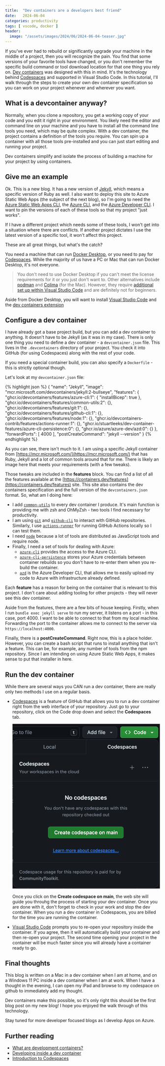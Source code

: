 ```yaml
---
title:  "Dev containers are a developers best friend"
date:   2024-06-04
categories: productivity
tags: [ vscode, docker ]
header:
  image: "/assets/images/2024/06/2024-06-04-teaser.jpg"
---
```


If you've ever had to rebuild or significantly upgrade your machine in the middle of a project, then you will recognize the pain.  You find that some versions of your favorite tools have changed, or you don't remember the specific build command or tool download location for that one thing you rely on.  [Dev containers](https://containers.dev) was designed with this in mind.  It's the technology behind [Codespaces](https://github.com/features/codespaces) and supported in Visual Studio Code.  In this tutorial, I'll walk through the steps to create your own dev container specification so you can work on your project whenever and wherever you want.

<!-- more -->

## What is a devcontainer anyway?

Normally, when you clone a repository, you get a working copy of your code and you edit it right in your environment.  You likely need the editor and command line on your machine and you have to install all the command line tools you need, which may be quite complex.  With a dev container, the project contains a definition of the tools you require.  You can spin up a container with all those tools pre-installed and you can just start editing and running your project.

Dev containers simplify and isolate the process of building a machine for your project by using containers.

## Give me an example

Ok.  This is a new blog.  It has a new version of [Jekyll](https://jekyllrb.com/docs), which means a specific version of Ruby as well.  I also want to deploy this site to Azure Static Web Apps (the subject of the next blog), so I'm going to need the [Azure Static Web Apps CLI](https://azure.github.io/static-web-apps-cli), the [Azure CLI](https://learn.microsoft.com/cli/azure/install-azure-cli), and the [Azure Developer CLI](https://learn.microsoft.com/azure/developer/azure-developer-cli/overview).  I want to pin the versions of each of these tools so that my project "just works".

If I have a different project which needs some of these tools, I won't get into a situation where there are conflicts.  If another project dictates I use the latest version of a specific tool, it won't affect this project.

These are all great things, but what's the catch?

You need a machine that can run [Docker Desktop](https://www.docker.com/products/docker-desktop/), or you need to pay for [Codespaces](https://github.com/features/codespaces).  While the majority of us have a PC or Mac that can run Docker Desktop, it's not everyone.

> You don't need to use Docker Desktop if you can't meet the license requirements for it or you just don't want to.  Other alternatives include [podman](https://podman.io/) and [Colima](https://github.com/abiosoft/colima) (for the Mac).  However, they require [additional set up within Visual Studio Code](https://code.visualstudio.com/remote/advancedcontainers/docker-options) and are definitely not for beginners.

Aside from Docker Desktop, you will want to install [Visual Studio Code](https://code.visualstudio.com) and the [dev containers extension](https://marketplace.visualstudio.com/items?itemName=ms-vscode-remote.remote-containers)

## Configure a dev container

I have already got a base project build, but you can add a dev container to anything.  It doesn't have to be Jekyll (as it was in my case).  There is only one thing you need to define a dev container - a `devcontainer.json` file.  This lives in the `.devcontainers` directory of your project.  You check it into GitHub (for using Codespaces) along with the rest of your code.

If you need a special container build, you can also specify a `Dockerfile` - this is strictly optional though.

Let's look at my `devcontainer.json` file:

{% highlight json %}
{
	"name": "Jekyll",
	"image": "mcr.microsoft.com/devcontainers/jekyll:2-bullseye",
	"features": {
		"ghcr.io/devcontainers/features/azure-cli:1": {
			"installBicep": true
		},
		"ghcr.io/devcontainers/features/common-utils:2": {},
		"ghcr.io/devcontainers/features/git:1": {},
		"ghcr.io/devcontainers/features/github-cli:1": {},
		"ghcr.io/devcontainers/features/node:1": {},
		"ghcr.io/devcontainers-contrib/features/actions-runner:1": {},
		"ghcr.io/stuartleeks/dev-container-features/azure-cli-persistence:0": {},
		"ghcr.io/azure/azure-dev/azd:0": {}
	},
	"forwardPorts": [ 4000 ],
	"postCreateCommand": "jekyll --version"
}
{% endhighlight %}

As you can see, there isn't much to it.  I am using a specific Jekyll container from [https://mcr.microsoft.com/](https://mcr.microsoft.com/) that has Ruby, Jekyll and a lot of common tools around that for me.  There is likely an image here that meets your requirements (with a few tweaks).

Those tweaks are included in the **features** block.  You can find a list of all the features available at the [https://containers.dev/features](https://containers.dev/features) site.  This site also contains the dev containers specification and the full version of the `devcontainers.json` format.  So, what am I doing here:

* I add [`common-utils`](https://github.com/devcontainers/features/tree/main/src/common-utils) to every dev container I produce.  It's main function is providing me with zsh and OhMyZsh - two tools I find necessary for productivity.
* I am using [`git`](https://github.com/devcontainers/features/tree/main/src/git) and [`github-cli`](https://github.com/devcontainers/features/tree/main/src/github-cli) to interact with GitHub repositories.  Similarly, I use [`actions-runner`](https://github.com/devcontainers-contrib/features/tree/main/src/actions-runner) for running GitHub Actions locally so I can test them.
* I need [`node`](https://github.com/devcontainers/features/tree/main/src/node) because a lot of tools are distributed as JavaScript tools and require node.
* Finally, I need a set of tools for dealing with Azure:
  * [`azure-cli`](https://github.com/devcontainers/features/tree/main/src/azure-cli) provides the access to the Azure CLI.
  * [`azure-cli-persistence`](https://github.com/stuartleeks/dev-container-features) stores your Azure credentials between container rebuilds so you don't have to re-enter them when you re-build the container.
  * [`azd`](https://github.com/azure/azure-dev/tree/main/ext/devcontainer/src/azd) is the Azure Developer CLI, that allows me to easily upload my code to Azure with infrastructure already defined.

Each **feature** has a reason for being on the container that is relevant to this project.  I don't care about adding tooling for other projects - they will never see this dev container.

Aside from the features, there are a few bits of house keeping.  Firstly, when I run `bundle exec jekyll serve` to run my server, it listens on a port - in this case, port 4000.  I want to be able to connect to that from my local machine.  Forwarding the port to the container allows me to connect to the server via `https://localhost:4000`.  

Finally, there is a **postCreateCommand**.  Right now, this is a place holder.  However, you can create a bash script that runs to install anything that isn't a feature.  This can be, for example, any number of tools from the npm repository.  Since I am intending on using Azure Static Web Apps, it makes sense to put that installer in here.

## Run the dev container

While there are several ways you CAN run a dev container, there are really only two methods I use on a regular basis.

* [Codespaces](https://github.com/features/codespaces) is a feature of GitHub that allows you to run a dev container right from the web interface of your repository.  Just go to your repository, click on the Code drop down and select the **Codespaces** tab.

  ![Screen shot of the Codespaces initializer](/assets/images/2024/06/2024-06-04-codespaces.png)

  Once you click on the **Create codespace on main**, the web site will guide you throuhg the process of starting your dev container.  Once you are done with it, don't forget to check in your work and stop the dev container.  When you run a dev container in Codespaces, you are billed for the time you are running the container.

* [Visual Studio Code](https://code.visualstudio.com/docs/devcontainers/tutorial) prompts you to re-open your repository inside the container.  If you agree, then it will automatically build your container and then re-open your project.  The second time opening your project in the container will be much faster since you will already have a container ready to go.

## Final thoughts

This blog is written on a Mac in a dev container when I am at home, and on a Windows 11 PC inside a dev container when I am at work.  When I have a thought in the evening, I can open my iPad and browse to my codespace on github to immediately add my thought.  

Dev containers make this possible, so it's only right this should be the first blog post on my new blog!  I hope you enjoyed the walk through of this technology.

Stay tuned for more developer focused blogs as I develop Apps on Azure.

## Further reading

* [What are development containers?](https://containers.dev/)
* [Developing inside a dev container](https://code.visualstudio.com/docs/devcontainers/containers)
* [Introduction to Codespaces](https://github.com/features/codespaces)